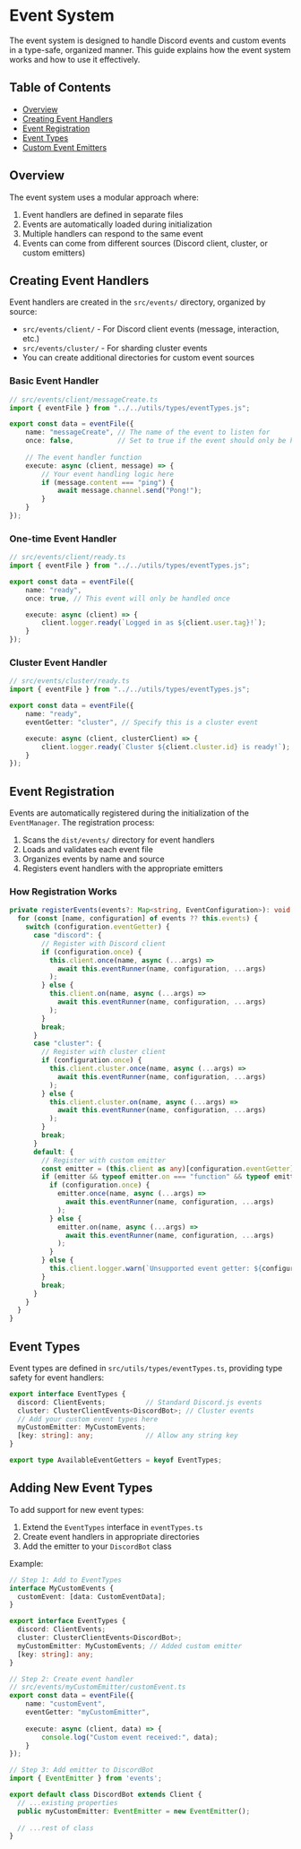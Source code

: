 # Event System

The event system is designed to handle Discord events and custom events in a type-safe, organized manner. This guide explains how the event system works and how to use it effectively.

## Table of Contents

- [Overview](#overview)
- [Creating Event Handlers](#creating-event-handlers)
- [Event Registration](#event-registration)
- [Event Types](#event-types)
- [Custom Event Emitters](#custom-event-emitters)

## Overview

The event system uses a modular approach where:

1. Event handlers are defined in separate files
2. Events are automatically loaded during initialization
3. Multiple handlers can respond to the same event
4. Events can come from different sources (Discord client, cluster, or custom emitters)

## Creating Event Handlers

Event handlers are created in the `src/events/` directory, organized by source:

- `src/events/client/` - For Discord client events (message, interaction, etc.)
- `src/events/cluster/` - For sharding cluster events
- You can create additional directories for custom event sources

### Basic Event Handler

```typescript
// src/events/client/messageCreate.ts
import { eventFile } from "../../utils/types/eventTypes.js";

export const data = eventFile({
    name: "messageCreate", // The name of the event to listen for
    once: false,           // Set to true if the event should only be handled once
    
    // The event handler function
    execute: async (client, message) => {
        // Your event handling logic here
        if (message.content === "ping") {
            await message.channel.send("Pong!");
        }
    }
});
```

### One-time Event Handler

```typescript
// src/events/client/ready.ts
import { eventFile } from "../../utils/types/eventTypes.js";

export const data = eventFile({
    name: "ready",
    once: true, // This event will only be handled once

    execute: async (client) => {
        client.logger.ready(`Logged in as ${client.user.tag}!`);
    }
});
```

### Cluster Event Handler

```typescript
// src/events/cluster/ready.ts
import { eventFile } from "../../utils/types/eventTypes.js";

export const data = eventFile({
    name: "ready",
    eventGetter: "cluster", // Specify this is a cluster event

    execute: async (client, clusterClient) => {
        client.logger.ready(`Cluster ${client.cluster.id} is ready!`);
    }
});
```

## Event Registration

Events are automatically registered during the initialization of the `EventManager`. The registration process:

1. Scans the `dist/events/` directory for event handlers
2. Loads and validates each event file
3. Organizes events by name and source
4. Registers event handlers with the appropriate emitters

### How Registration Works

```typescript
private registerEvents(events?: Map<string, EventConfiguration>): void {
  for (const [name, configuration] of events ?? this.events) {
    switch (configuration.eventGetter) {
      case "discord": {
        // Register with Discord client
        if (configuration.once) {
          this.client.once(name, async (...args) => 
            await this.eventRunner(name, configuration, ...args)
          );
        } else {
          this.client.on(name, async (...args) => 
            await this.eventRunner(name, configuration, ...args)
          );
        }
        break;
      }
      case "cluster": {
        // Register with cluster client
        if (configuration.once) {
          this.client.cluster.once(name, async (...args) => 
            await this.eventRunner(name, configuration, ...args)
          );
        } else {
          this.client.cluster.on(name, async (...args) => 
            await this.eventRunner(name, configuration, ...args)
          );
        }
        break;
      }
      default: {
        // Register with custom emitter
        const emitter = (this.client as any)[configuration.eventGetter];
        if (emitter && typeof emitter.on === "function" && typeof emitter.once === "function") {
          if (configuration.once) {
            emitter.once(name, async (...args) => 
              await this.eventRunner(name, configuration, ...args)
            );
          } else {
            emitter.on(name, async (...args) => 
              await this.eventRunner(name, configuration, ...args)
            );
          }
        } else {
          this.client.logger.warn(`Unsupported event getter: ${configuration.eventGetter}`);
        }
        break;
      }
    }
  }
}
```

## Event Types

Event types are defined in `src/utils/types/eventTypes.ts`, providing type safety for event handlers:

```typescript
export interface EventTypes {
  discord: ClientEvents;          // Standard Discord.js events
  cluster: ClusterClientEvents<DiscordBot>; // Cluster events
  // Add your custom event types here
  myCustomEmitter: MyCustomEvents;
  [key: string]: any;             // Allow any string key
}

export type AvailableEventGetters = keyof EventTypes;
```

## Adding New Event Types

To add support for new event types:

1. Extend the `EventTypes` interface in `eventTypes.ts`
2. Create event handlers in appropriate directories
3. Add the emitter to your `DiscordBot` class

Example:
```typescript
// Step 1: Add to EventTypes
interface MyCustomEvents {
  customEvent: [data: CustomEventData];
}

export interface EventTypes {
  discord: ClientEvents;
  cluster: ClusterClientEvents<DiscordBot>;
  myCustomEmitter: MyCustomEvents; // Added custom emitter
  [key: string]: any;
}

// Step 2: Create event handler
// src/events/myCustomEmitter/customEvent.ts
export const data = eventFile({
    name: "customEvent",
    eventGetter: "myCustomEmitter",
    
    execute: async (client, data) => {
        console.log("Custom event received:", data);
    }
});

// Step 3: Add emitter to DiscordBot
import { EventEmitter } from 'events';

export default class DiscordBot extends Client {
  // ...existing properties
  public myCustomEmitter: EventEmitter = new EventEmitter();
  
  // ...rest of class
}
```

